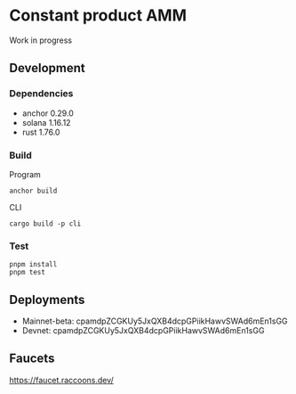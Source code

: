 # Constant product AMM

Work in progress

## Development

### Dependencies

- anchor 0.29.0
- solana 1.16.12
- rust 1.76.0

### Build

Program 

```
anchor build
```

CLI

```
cargo build -p cli
```

### Test

```
pnpm install
pnpm test
```

## Deployments

- Mainnet-beta: cpamdpZCGKUy5JxQXB4dcpGPiikHawvSWAd6mEn1sGG
- Devnet: cpamdpZCGKUy5JxQXB4dcpGPiikHawvSWAd6mEn1sGG

## Faucets

https://faucet.raccoons.dev/
